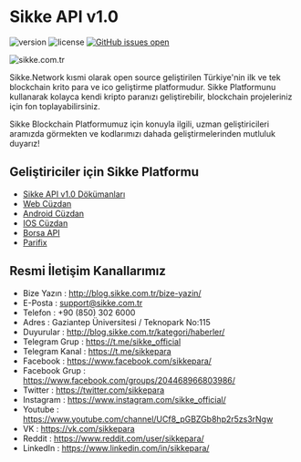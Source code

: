 # Sikke API v1.0

![version](https://img.shields.io/badge/version-1.0-blue.svg) ![license](https://img.shields.io/badge/license-MIT-blue.svg) [![GitHub issues open](https://img.shields.io/github/issues/creativetimofficial/material-dashboard.svg?maxAge=2592000)]()

![sikke.com.tr](https://www.sikke.com.tr/img/tr/social.jpg)

Sikke.Network kısmi olarak open source geliştirilen Türkiye'nin ilk ve tek blockchain krito para ve ico geliştirme platformudur.
Sikke Platformunu kullanarak  kolayca kendi kripto paranızı geliştirebilir, blockchain projeleriniz için fon toplayabilirsiniz.

Sikke Blockchain Platformumuz için konuyla ilgili, uzman geliştiricileri aramızda görmekten ve kodlarımızı dahada geliştirmelerinden mutluluk duyarız!

## Geliştiriciler için Sikke Platformu
* [Sikke API v1.0 Dökümanları](https://github.com/sikke-official/sikke-api/wiki/Sikke-API-v1.0)
* [Web Cüzdan](https://github.com/sikke-official/web-wallet)
* [Android Cüzdan](https://github.com/sikke-official/android-wallet)
* [IOS Cüzdan](https://github.com/sikke-official/ios-wallet)
* [Borsa API](https://github.com/sikke-official/borsa-api)
* [Parifix](https://github.com/sikke-official/parifix)


## Resmi İletişim Kanallarımız
- Bize Yazın :	http://blog.sikke.com.tr/bize-yazin/
- E-Posta	: support@sikke.com.tr
- Telefon	: +90 (850) 302 6000
- Adres	: Gaziantep Üniversitesi / Teknopark  No:115
- Duyurular :	http://blog.sikke.com.tr/kategori/haberler/
- Telegram Grup :	https://t.me/sikke_official
- Telegram Kanal :	https://t.me/sikkepara
- Facebook :	https://www.facebook.com/sikkepara/
- Facebook Grup : 	https://www.facebook.com/groups/204468966803986/
- Twitter	: https://twitter.com/sikkepara
- Instagram	: https://www.instagram.com/sikke_official/
- Youtube	: https://www.youtube.com/channel/UCf8_pGBZGb8hp2r5zs3rNgw
- VK :	https://vk.com/sikkepara
- Reddit : https://www.reddit.com/user/sikkepara/
- LinkedIn : https://www.linkedin.com/in/sikkepara/
